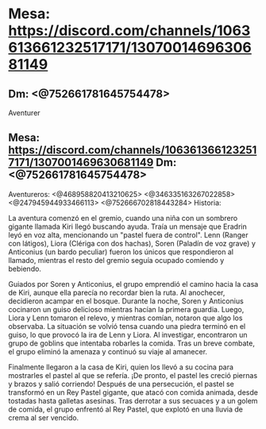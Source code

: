 # Mesa: https://discord.com/channels/1063613661232517171/1307001469630681149
Dm: <@752661781645754478> 
----------------------------------------------------------------------------------------
Aventurer

Mesa: https://discord.com/channels/1063613661232517171/1307001469630681149
Dm: <@752661781645754478> 
----------------------------------------------------------------------------------------
Aventureros: <@468958820413210625> <@346335163267022858> <@247945944933466113> <@752666702818443284> 
Historia:

La aventura comenzó en el gremio, cuando una niña con un sombrero gigante llamada Kiri llegó buscando ayuda. Traía un mensaje que Eradrin leyó en voz alta, mencionando un "pastel fuera de control". Lenn (Ranger con látigos), Liora (Clériga con dos hachas), Soren (Paladín de voz grave) y Anticonius (un bardo peculiar) fueron los únicos que respondieron al llamado, mientras el resto del gremio seguía ocupado comiendo y bebiendo.

Guiados por Soren y Anticonius, el grupo emprendió el camino hacia la casa de Kiri, aunque ella parecía no recordar bien la ruta. Al anochecer, decidieron acampar en el bosque. Durante la noche, Soren y Anticonius cocinaron un guiso delicioso mientras hacían la primera guardia. Luego, Liora y Lenn tomaron el relevo, y mientras comían, notaron que algo los observaba. La situación se volvió tensa cuando una piedra terminó en el guiso, lo que provocó la ira de Lenn y Liora. Al investigar, encontraron un grupo de goblins que intentaba robarles la comida. Tras un breve combate, el grupo eliminó la amenaza y continuó su viaje al amanecer.

Finalmente llegaron a la casa de Kiri, quien los llevó a su cocina para mostrarles el pastel al que se refería. ¡De pronto, el pastel les creció piernas y brazos y salió corriendo! Después de una persecución, el pastel se transformó en un Rey Pastel gigante, que atacó con comida animada, desde tostadas hasta galletas asesinas. Tras derrotar a sus secuaces y a un golem de comida, el grupo enfrentó al Rey Pastel, que explotó en una lluvia de crema al ser vencido.

